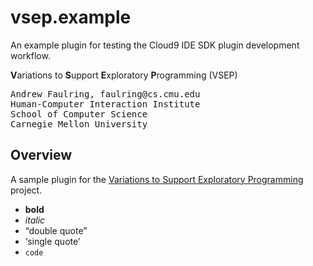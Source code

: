 vsep.example
============

An example plugin for testing the Cloud9 IDE SDK plugin development workflow.

**V**ariations to **S**upport **E**xploratory **P**rogramming (VSEP)

<pre>
Andrew Faulring, faulring@cs.cmu.edu
Human-Computer Interaction Institute
School of Computer Science
Carnegie Mellon University
</pre>

## Overview

A sample plugin for the [Variations to Support Exploratory Programming](http://www.exploratoryprogramming.org/) project.

* **bold**
* _italic_
* “double quote”
* ‘single quote’
* `code`
